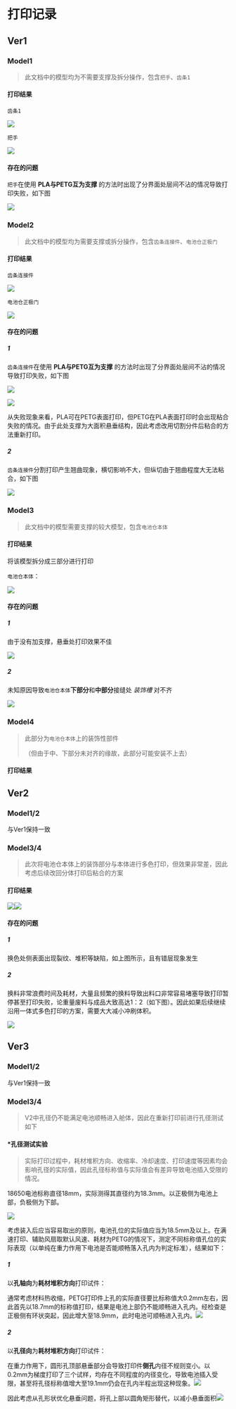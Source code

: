 # 打印记录

## Ver1

### Model1

> 此文档中的模型均为不需要支撑及拆分操作，包含`把手`、`齿条1`

#### 打印结果

 `齿条1`

![](Pics/0.jpg)

`把手`

![](Pics/1.jpg)

#### 存在的问题

`把手`在使用 **PLA与PETG互为支撑** 的方法时出现了分界面处层间不沾的情况导致打印失败，如下图

![](Pics/2.jpg)

### Model2

> 此文档中的模型均为需要支撑或拆分操作，包含`齿条连接件`、`电池仓正极门`

#### 打印结果

`齿条连接件`

![](Pics/6.jpg)

`电池仓正极门`

![](Pics/7.jpg)

#### 存在的问题

##### 1

`齿条连接件`在使用 **PLA与PETG互为支撑** 的方法时出现了分界面处层间不沾的情况导致打印失败，如下图

![](Pics/3.jpg)

![](Pics/4.jpg)

从失败现象来看，PLA可在PETG表面打印，但PETG在PLA表面打印时会出现粘合失败的情况。由于此处支撑为大面积悬垂结构，因此考虑改用切割分件后粘合的方法重新打印。

##### 2

`齿条连接件`分割打印产生翘曲现象，横切影响不大，但纵切由于翘曲程度大无法粘合，如下图

![](Pics/5.jpg)

### Model3

> 此文档中的模型需要支撑的较大模型，包含`电池仓本体`

#### 打印结果

将该模型拆分成三部分进行打印

`电池仓本体`：

![](Pics/8.jpg)

#### 存在的问题

##### 1

由于没有加支撑，悬垂处打印效果不佳

![](Pics/9.jpg)

##### 2

未知原因导致`电池仓本体`**下部分**和**中部分**接缝处 *装饰槽* 对不齐

![](Pics/10.jpg)

### Model4

> 此部分为`电池仓本体`上的装饰性部件
>
> （但由于中、下部分未对齐的缘故，此部分可能安装不上去）

#### 打印结果

## Ver2

### Model1/2

与Ver1保持一致

### Model3/4

> 此次将电池仓本体上的装饰部分与本体进行多色打印，但效果非常差，因此考虑后续改回分体打印后粘合的方案

#### 打印结果

![](Pics/12.jpg)![](Pics/13.jpg)

#### 存在的问题

##### 1

换色处侧表面出现裂纹、堆积等缺陷，如上图所示，且有错层现象发生

##### 2

换料非常浪费时间及耗材，大量且频繁的换料导致出料口非常容易堵塞导致打印暂停甚至打印失败，论重量废料与成品大致高达1：2（如下图）。因此如果后续继续沿用一体式多色打印的方案，需要大大减小冲刷体积。

![](Pics/11.jpg)

## Ver3

### Model1/2

与Ver1保持一致

### Model3/4

> V2中孔径仍不能满足电池顺畅进入舱体，因此在重新打印前进行孔径测试如下

#### *孔径测试实验

> 实际打印过程中，耗材堆积方向、收缩率、冷却速度、打印速度等因素均会影响孔径的实际值，因此孔径标称值与实际值会有差异导致电池插入受限的情况。

18650电池标称直径18mm，实际测得其直径约为18.3mm。以正极侧为电池上部，负极侧为下部。

![](Pics/14.jpg)

考虑装入后应当容易取出的原则，电池孔位的实际值应当为18.5mm及以上。在满速打印、辅助风扇取默认风速、耗材为PETG的情况下，测定不同标称值孔位的实际表现（以单纯在重力作用下电池是否能顺畅落入孔内为判定标准），结果如下：

##### 1

以**孔轴向**为**耗材堆积方向**打印试件：

通常考虑材料热收缩，PETG打印件上孔的实际直径要比标称值大0.2mm左右，因此首先以18.7mm的标称值打印，结果是电池上部仍不能顺畅进入孔内。经检查是正极侧有环状突起，因此增大至18.9mm，此时电池可顺畅进入孔内。![](Pics/15.jpg)

##### 2

以**孔径向**为**耗材堆积方向**打印试件：

在重力作用下，圆形孔顶部悬垂部分会导致打印件**侧孔**内径不规则变小。以0.2mm为梯度打印了三个试样，均存在不同程度的内径变化，导致电池插入受限，甚至将孔径标称值增大至19.1mm仍会在孔内半程出现这种现象。![](Pics/16.jpg)

因此考虑从孔形状优化悬垂问题，将孔上部以圆角矩形替代，以减小悬垂面积![](Pics/17.jpg)
